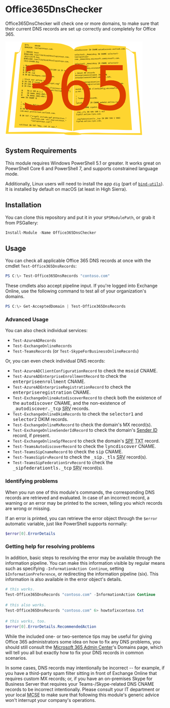 # Office365DnsChecker
Office365DnsChecker will check one or more domains, to make sure that their current DNS records are set up correctly and completely for Office 365.

<img src="https://raw.githubusercontent.com/rhymeswithmogul/Office365DnsChecker/master/Logo/Office365DnsChecker.png" alt="Office365DnsChecker logo" width="432" height="300" style="margin:0 auto">

## System Requirements
This module requires Windows PowerShell 5.1 or greater.  It works great on PoewrShell Core 6 and PowerShell 7, and supports constrained language mode.

Additionally, Linux users will need to install the app `dig` (part of [`bind-utils`](https://github.com/tigeli/bind-utils)).  It is installed by default on macOS (at least in High Sierra).

## Installation
You can clone this repository and put it in your `$PSModulePath`, or grab it from PSGallery:
````powershell
Install-Module -Name Office365DnsChecker
````

## Usage
You can check all applicable Office 365 DNS records at once with the cmdlet `Test-Office365DnsRecords`:
````powershell
PS C:\> Test-Office365DnsRecords "contoso.com"
````

These cmdlets also accept pipeline input.  If you're logged into Exchange Online, use the following command to test all of your organization's domains.
````powershell
PS C:\> Get-AcceptedDomain | Test-Office365DnsRecords
````

### Advanced Usage
You can also check individual services:
- `Test-AzureADRecords`
- `Test-ExchangeOnlineRecords`
- `Test-TeamsRecords` (or `Test-SkypeForBusinessOnlineRecords`)

Or, you can even check individual DNS records:
- `Test-AzureADClientConfigurationRecord` to check the <tt>msoid</tt> CNAME.
- `Test-AzureADEnterpriseEnrollmentRecord` to check the <tt>enterpriseenrollment</tt> CNAME.
- `Test-AzureADEnterpriseRegistrationRecord` to check the <tt>enterpriseregistration</tt> CNAME.
- `Test-ExchangeOnlineAutodiscoverRecord` to check both the existence of the <tt>autodiscover</tt> CNAME, and the non-existence of <tt>_autodiscover._tcp</tt> <abbr title="service">SRV</abbr> records.
- `Test-ExchangeOnlineDkimRecords` to check the <tt>selector1</tt> and <tt>selector2</tt> DKIM records.
- `Test-ExchangeOnlineMxRecord` to check the domain's MX record(s).
- `Test-ExchangeOnlineSenderIdRecord` to check the domain's [Sender ID](https://tools.ietf.org/html/rfc4406) record, if present.
- `Test-ExchangeOnlineSpfRecord` to check the domain's [<abbr title="Sender Policy Framework">SPF</abbr>](https://tools.ietf.org/html/rfc7208) <abbr title="text">TXT</abbr> record.
- `Test-TeamsAutodiscoverRecord` to check the <tt>lyncdiscover</tt> CNAME.
- `Test-TeamsSipCnameRecord` to check the <tt>sip</tt> CNAME.
- `Test-TeamsSipSrvRecord` to check the <tt>_sip._tls</tt> <abbr title="service">SRV</abbr> record(s).
- `Test-TeamsSipFederationSrvRecord` to check the <tt>_sipfederationtls._tcp</tt> <abbr title="service">SRV</abbr> record(s).

### Identifying problems
When you run one of this module's commands, the corresponding DNS records are retrieved and evaluated.  In case of an incorrect record, a warning or an error may be printed to the screen, telling you which records are wrong or missing.

If an error is printed, you can retrieve the error object through the `$error` automatic variable, just like PowerShell supports normally:

````powershell
$error[0].ErrorDetails
````

### Getting help for resolving problems
In addition, basic steps to resolving the error may be available through the information pipeline. You can make this information visible by regular means such as specifying `-InformationAction Continue`, setting `$InformationPreference`, or redirecting the information pipeline (six).  This information is also available in the error object's details.

````powershell
# this works.
Test-Office365DnsRecords "contoso.com" -InformationAction Continue

# this also works.
Test-Office365DnsRecords "contoso.com" 6> howtofixcontoso.txt

# this works, too.
$error[0].ErrorDetails.RecommendedAction
````

While the included one- or two-sentence tips may be useful for giving Office 365 administrators some idea on how to fix any DNS problems, you should still consult the [Microsoft 365 Admin Center](https://admin.microsoft.com)'s Domains page, which will tell you all but exactly how to fix your DNS records in common scenarios.

In some cases, DNS records may intentionally be incorrect -- for example, if you have a third-party spam filter sitting in front of Exchange Online that requires custom MX records; or, if you have an on-premises Skype for Business Server that requires your Teams-/Skype-related DNS CNAME records to be incorrect intentionally.  Please consult your IT department or your local <abbr title="Microsoft Certified Solution Expert">MCSE</abbr> to make sure that following this module's generic advice won't interrupt your company's operations.
